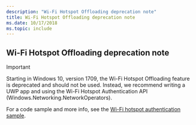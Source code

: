 ```yaml
---
description: "Wi-Fi Hotspot Offloading deprecation note"
title: Wi-Fi Hotspot Offloading deprecation note
ms.date: 10/17/2018
ms.topic: include
---
```


## Wi-Fi Hotspot Offloading deprecation note

> [!IMPORTANT]
> Starting in Windows 10, version 1709, the Wi-Fi Hotspot Offloading feature is deprecated and should not be used. Instead, we recommend writing a UWP app and using the Wi-Fi Hotspot Authentication API (Windows.Networking.NetworkOperators).
>
> For a code sample and more info, see the [Wi-Fi hotspot authentication sample](/samples/browse/).
